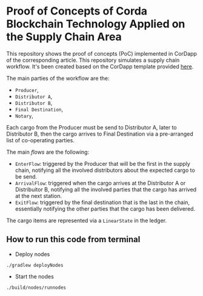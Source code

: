 # Proof of Concepts of Corda Blockchain Technology Applied on the Supply Chain Area

This repository shows the proof of concepts (PoC) implemented in CorDapp of the corresponding article.
This repository simulates a supply chain workflow.
It's been created based on the CorDapp template provided [here](https://github.com/corda/cordapp-template-kotlin). 

The main parties of the workflow are the:
* `Producer`,
* `Distributor A`,
* `Distributor B`,
* `Final Destination`,
* `Notary`,

Each cargo from the Producer must be send to Distributor A, later to Distributor B, then the
cargo arrives to Final Destination via a pre-arranged list of co-operating parties.

The main *flows* are the following:
* `EnterFlow`: triggered by the Producer that will be the first in the supply chain, notifying all the involved distributors about the expected cargo to be send.
* `ArrivalFlow`: triggered when the cargo arrives at the Distributor A or Distribuitor B, notifying all the involved parties that the cargo has arrived at the next station.
* `ExitFlow`: triggered by the final destination that is the last in the chain, essentially notifying the other parties that the cargo has been delivered.

The cargo items are represented via a `LinearState` in the ledger.

## How to run this code from terminal

* Deploy nodes
```
./gradlew deployNodes
```
* Start the nodes
```
./build/nodes/runnodes
```